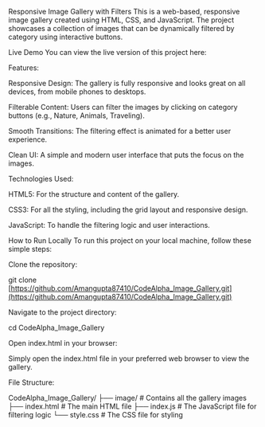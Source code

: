 Responsive Image Gallery with Filters
This is a web-based, responsive image gallery created using HTML, CSS, and JavaScript. The project showcases a collection of images that can be dynamically filtered by category using interactive buttons.

Live Demo
You can view the live version of this project here:




Features:


Responsive Design: The gallery is fully responsive and looks great on all devices, from mobile phones to desktops.

Filterable Content: Users can filter the images by clicking on category buttons (e.g., Nature, Animals, Traveling).

Smooth Transitions: The filtering effect is animated for a better user experience.

Clean UI: A simple and modern user interface that puts the focus on the images.


Technologies Used:


HTML5: For the structure and content of the gallery.

CSS3: For all the styling, including the grid layout and responsive design.

JavaScript: To handle the filtering logic and user interactions.

How to Run Locally
To run this project on your local machine, follow these simple steps:



Clone the repository:

git clone [https://github.com/Amangupta87410/CodeAlpha_Image_Gallery.git](https://github.com/Amangupta87410/CodeAlpha_Image_Gallery.git)



Navigate to the project directory:

cd CodeAlpha_Image_Gallery



Open index.html in your browser:

Simply open the index.html file in your preferred web browser to view the gallery.

File Structure:


CodeAlpha_Image_Gallery/
├── image/              # Contains all the gallery images
├── index.html          # The main HTML file
├── index.js            # The JavaScript file for filtering logic
└── style.css           # The CSS file for styling
